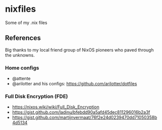 # nixfiles

Some of my .nix files

## References

Big thanks to my local friend group of NixOS pioneers who paved through the unknowns.

### Home configs

- @attente
- @arilotter and his configs: https://github.com/arilotter/dotfiles

### Full Disk Encryption (FDE)

- https://nixos.wiki/wiki/Full_Disk_Encryption
- https://gist.github.com/ladinu/bfebdd90a5afd45dec811296016b2a3f
- https://gist.github.com/martijnvermaat/76f2e24d0239470dd71050358b4d5134

